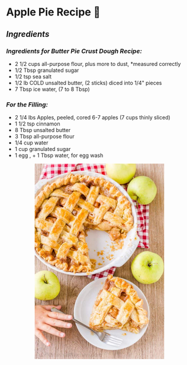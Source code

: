 # Apple Pie Recipe 🍎

## *Ingredients*
### *Ingredients for Butter Pie Crust Dough Recipe:*
- 2 1/2 cups all-purpose flour, plus more to dust, *measured correctly
- 1/2 Tbsp granulated sugar
- 1/2 tsp sea salt
- 1/2 lb COLD unsalted butter, (2 sticks) diced into 1/4" pieces
- 7 Tbsp ice water, (7 to 8 Tbsp)

### *For the Filling:*
- 2 1/4 lbs Apples, peeled, cored  6-7 apples (7 cups thinly sliced)
- 1 1/2 tsp cinnamon
- 8 Tbsp unsalted butter
- 3 Tbsp  all-purpose flour
- 1/4 cup water
- 1 cup granulated sugar
- 1 egg , + 1 Tbsp water, for egg wash




<div align="center">
<img src="./images/Apple-pie.jpg" alt="ApplePie" width="350"/>  
</div>



